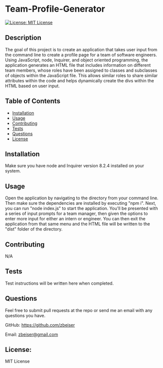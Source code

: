 # Team-Profile-Generator

[![License: MIT License](https://img.shields.io/badge/License-MIT-yellow.svg)](https://opensource.org/licenses/MIT)

## Description

The goal of this project is to create an application that takes user input from the command line to create a profile page for a team of software engineers. Using JavaScript, node, Inquirer, and object oriented programming, the application generates an HTML file that includes information on different team members, whose roles have been assigned to classes and subclasses of objects within the JavaScript file. This allows similar roles to share similar attributes within the code and helps dynamically create the divs within the HTML based on user input.

## Table of Contents

- [Installation](#installation)
- [Usage](#usage)
- [Contributing](#contributing)
- [Tests](#tests)
- [Questions](#questions)
- [License](#license)

## Installation

Make sure you have node and Inquirer version 8.2.4 installed on your system.

## Usage

Open the application by navigating to the directory from your command line. Then make sure the dependencies are installed by executing "npm i". Next, you can run "node index.js" to start the application. You'll be presented with a series of input prompts for a team manager, then given the options to enter more input for either an intern or engineer. You can then exit the application from that same menu and the HTML file will be written to the "dist" folder of the directory.

## Contributing

N/A

## Tests

Test instructions will be written here when completed.

## Questions

Feel free to submit pull requests at the repo or send me an email with any questions you have.

GitHub: https://github.com/zbeiser

Email: zbeiser@gmail.com

## License:
    
MIT License
    
